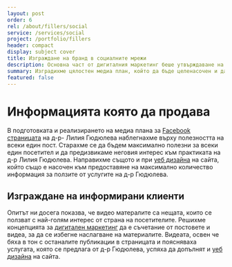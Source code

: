 ```yaml
---
layout: post
order: 6
rel: /about/fillers/social
service: /services/social
project: /portfolio/fillers
header: compact
display: subject cover
title: Изграждане на бранд в социалните мрежи
description: Основна част от дигиталния маркетинг беше утвърждаване на д-р Лилия Гюдюлева в социалните мрежи като високо квалифициран специалист.
summary: Изградихме цялостен медиа план, който да бъде целенасочен и да поддържа нивото на заинтересованост в бъдещите клиенти на д-р Лилия Гюдюлева, без това да буди монотонност или отегчение.
featured: false
---
```

# Информацията която да продава
В подготовката и реализирането на медиа плана за [Facebook страницата](http://www.facebook.com/fillers.bg) на д-р- Лилия Гюдюлева наблегнахме върху полезността на всеки един пост. Старахме се да бъдем максимално полезни за всеки един посетител и да предизвикаме неговия интерес към практиката на д-р Лилия Гюдюлева. Направихме същото и при [уеб дизайна](./../../маркетинг/уеб-дизайн.html) на сайта, който също е насочен към предоставяне на максимално количество информация за ползите от услугите на д-р Гюдюлева.

## Изграждане на информирани клиенти
Опитът ни досега показва, че видео матералите са нещата, които се ползват с най-голям интерес от страна на посетителите. Решихме концепцията за [дигитален маркетинг](./../../маркетинг/дигитална-маркетинг-стратегия.html) да е съчетание от постовете и видеа, за да се избегне наслагване на материалите. Видеата, освен че бяха в тон с останалите публикации в страницата и поясняваха услугата, която се предлага от д-р Гюдюлева, успяха да допълнят и [уеб дизайна](./../../маркетинг/уеб-дизайн.html) на сайта.